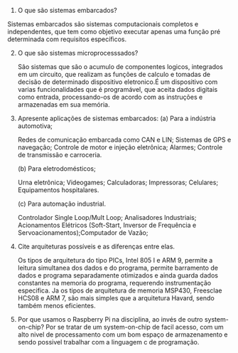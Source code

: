 1. O que são sistemas embarcados?
  
  Sistemas embarcados são sistemas computacionais completos e independentes, que tem como objetivo executar apenas uma função pré determinada com requisitos específicos. 

2. O que são sistemas microprocesssados?
	
	São sistemas que são o acumulo de componentes logicos, integrados em um circuito, que realizam as funções de calculo e tomadas de decisão de determinado dispositivo eletronico.É um dispositivo com varias funcionalidades que é programável, que aceita dados digitais como entrada, processando-os de acordo com as instruções e armazenadas em sua memória. 


3. Apresente aplicações de sistemas embarcados:
	(a) Para a indústria automotiva;
	
	Redes de comunicação embarcada como CAN e LIN; Sistemas de GPS e navegação; Controle de motor e injeção eletrônica; Alarmes; Controle de transmissão e carroceria.
	
	(b) Para eletrodomésticos;
	
	Urna eletrônica; Videogames; Calculadoras; Impressoras; Celulares; Equipamentos hospitalares.
	
	(c) Para automação industrial.
	
	Controlador Single Loop/Mult Loop; Analisadores Industriais; Acionamentos Elétricos (Soft-Start, Inversor de Frequência e Servoacionamentos);Computador de Vazão;

4. Cite arquiteturas possíveis e as diferenças entre elas.

	Os tipos de arquitetura do tipo PICs, Intel 805 I e ARM 9, permite a leitura simultanea dos dados e do programa, permite barramento de dados e programa separadamente otimizados e ainda guarda dados constantes na memoria do programa, requerendo instrumentação especifica. Ja os tipos de arquitetura de memoria MSP430, Freesclae HCS08 e ARM 7, são mais simples que a arquitetura Havard, sendo também menos eficientes.

5. Por que usamos o Raspberry Pi na disciplina, ao invés de outro system-on-chip?
	Por se tratar de um system-on-chip de facil acesso, com um alto nivel de processamento com um bom espaço de armazenamento e sendo possivel trabalhar com a linguagem c de programação.
